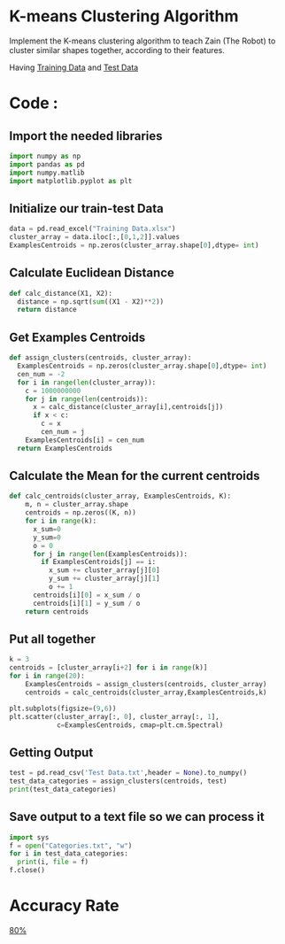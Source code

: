 # K-means Clustering Algorithm
Implement the K-means clustering algorithm to teach Zain (The Robot) to cluster similar shapes together, according to their features.

Having [Training Data](https://github.com/omarhesham2/ApplAi-Level-1/blob/main/K-means/Training%20Data.xlsx) and [Test Data](https://github.com/omarhesham2/ApplAi-Level-1/blob/main/K-means/Test%20Data.txt)

# Code :
## Import the needed libraries
```python
import numpy as np
import pandas as pd
import numpy.matlib
import matplotlib.pyplot as plt
```

## Initialize our train-test Data
```python
data = pd.read_excel("Training Data.xlsx")
cluster_array = data.iloc[:,[0,1,2]].values
ExamplesCentroids = np.zeros(cluster_array.shape[0],dtype= int)
```

## Calculate Euclidean Distance
```python
def calc_distance(X1, X2):
  distance = np.sqrt(sum((X1 - X2)**2))
  return distance
```

## Get Examples Centroids
```python
def assign_clusters(centroids, cluster_array):
  ExamplesCentroids = np.zeros(cluster_array.shape[0],dtype= int)
  cen_num = -2
  for i in range(len(cluster_array)):
    c = 1000000000
    for j in range(len(centroids)):
      x = calc_distance(cluster_array[i],centroids[j])
      if x < c:
        c = x
        cen_num = j
    ExamplesCentroids[i] = cen_num
  return ExamplesCentroids
```

## Calculate the Mean for the current centroids
```python
def calc_centroids(cluster_array, ExamplesCentroids, K):
    m, n = cluster_array.shape
    centroids = np.zeros((K, n))
    for i in range(k):
      x_sum=0
      y_sum=0
      o = 0
      for j in range(len(ExamplesCentroids)):
        if ExamplesCentroids[j] == i:
          x_sum += cluster_array[j][0]
          y_sum += cluster_array[j][1]
          o += 1
      centroids[i][0] = x_sum / o
      centroids[i][1] = y_sum / o  
    return centroids
```

## Put all together
```python
k = 3
centroids = [cluster_array[i+2] for i in range(k)]
for i in range(20):
    ExamplesCentroids = assign_clusters(centroids, cluster_array)
    centroids = calc_centroids(cluster_array,ExamplesCentroids,k)

plt.subplots(figsize=(9,6))
plt.scatter(cluster_array[:, 0], cluster_array[:, 1], 
            c=ExamplesCentroids, cmap=plt.cm.Spectral)
```

## Getting Output
```python
test = pd.read_csv('Test Data.txt',header = None).to_numpy()
test_data_categories = assign_clusters(centroids, test)
print(test_data_categories)
```

## Save output to a text file so we can process it
```python
import sys
f = open("Categories.txt", "w")
for i in test_data_categories:
  print(i, file = f)
f.close()
```

# Accuracy Rate
 [80%](https://github.com/omarhesham2/ApplAi-Level-1/blob/main/K-means/Accuracy%20Rate.png)

